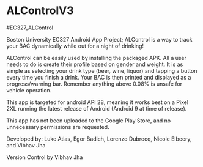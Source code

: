 # ALControlV3
#EC327_ALControl

Boston University EC327 Android App Project; ALControl is a way to track your BAC dynamically while out for a night of drinking!

ALControl can be easily used by installing the packaged APK. All a user needs to do is create their profile based on gender and weight. It is as simple as selecting your drink type (beer, wine, liquor) and tapping a button every time you finish a drink. Your BAC is then printed and displayed as a progress/warning bar. Remember anything above 0.08% is unsafe for vehicle operation.

This app is targeted for android API 28, meaning it works best on a Pixel 2XL running the latest release of Android (Android 9 at time of release).

This app has not been uploaded to the Google Play Store, and no unnecessary permissions are requested.

Developed by: Luke Atlas, Egor Badich, Lorenzo Dubrocq, Nicole Elbeery, and Vibhav Jha

Version Control by Vibhav Jha
